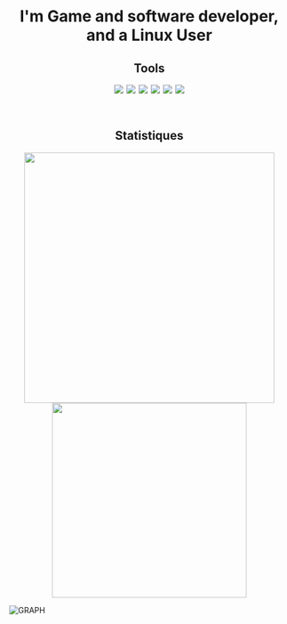 <center>
    <h1>I'm Game and software developer, and a Linux User</h1>
    <h2>Tools</h2>
    <p float="left">
        <img src="https://img.icons8.com/color/32/000000/git.png" style="margin-right:2px">
        <img src="https://img.icons8.com/windows/32/4a90e2/fedora.png" style="margin-right:2px">
        <img src="https://img.icons8.com/ios-filled/32/000000/unity.png" style="margin-right:2px">
        <img src="https://img.icons8.com/color/32/000000/unreal-engine.png" style="margin-right:2px">
        <img src="https://img.icons8.com/color/32/000000/visual-studio.png" style="margin-right:2px">
        <img src="https://img.icons8.com/fluency/32/000000/visual-studio-code-2019.png">
    </p>
    <br />
    <h2>Statistiques</h2>
    <p float="left">
        <img src="https://github-readme-stats.vercel.app/api?username=Dragnansia&show_icons=true&theme=tokyonight&hide_border=true" width="450px"/>
        <img src="https://github-readme-stats.vercel.app/api/top-langs/?username=dragnansia&layout=compact&langs_count=12&theme=tokyonight&hide_border=true" width="350px"/>
    </p>
</center>

![GRAPH](https://activity-graph.herokuapp.com/graph?username=Dragnansia&hide_border=true&theme=redical)

